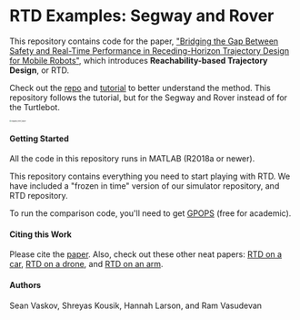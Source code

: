# RTD Examples: Segway and Rover

This repository contains code for the paper, ["Bridging the Gap Between Safety and Real-Time Performance in Receding-Horizon Trajectory Design for Mobile Robots"](https://arxiv.org/abs/1809.06746), which introduces **Reachability-based Trajectory Design**, or RTD.

Check out the [repo](https://github.com/ramvasudevan/RTD) and [tutorial](https://github.com/skousik/RTD_tutorial) to better understand the method. This repository follows the tutorial, but for the Segway and Rover instead of for the Turtlebot.

<img src="segway_time_lapse.jpg" alt="segway_time_lapse" style="zoom:20%;" />



#### Getting Started

All the code in this repository runs in MATLAB (R2018a or newer).

This repository contains everything you need to start playing with RTD. We have included a "frozen in time" version of our simulator repository, and RTD repository.

To run the comparison code, you'll need to get [GPOPS](http://www.gpops2.com/) (free for academic).

#### Citing this Work

Please cite the [paper](https://arxiv.org/abs/1809.06746). Also, check out these other neat papers: [RTD on a car](https://arxiv.org/abs/1902.01786), [RTD on a drone](https://arxiv.org/abs/1904.05728), and [RTD on an arm](https://arxiv.org/abs/2002.01591).

#### Authors

Sean Vaskov, Shreyas Kousik, Hannah Larson, and Ram Vasudevan